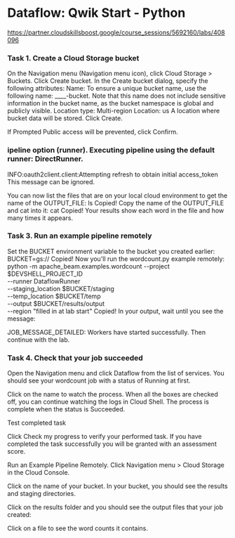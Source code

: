 # Dataflow: Qwik Start - Python

https://partner.cloudskillsboost.google/course_sessions/5692160/labs/408096

### Task 1. Create a Cloud Storage bucket
On the Navigation menu (Navigation menu icon), click Cloud Storage > Buckets.
Click Create bucket.
In the Create bucket dialog, specify the following attributes:
Name: To ensure a unique bucket name, use the following name: ____-bucket. Note that this name does not include sensitive information in the bucket name, as the bucket namespace is global and publicly visible.
Location type: Multi-region
Location: us
A location where bucket data will be stored.
Click Create.

If Prompted Public access will be prevented, click Confirm.

### ipeline option (runner). Executing pipeline using the default runner: DirectRunner.
INFO:oauth2client.client:Attempting refresh to obtain initial access_token
This message can be ignored.

You can now list the files that are on your local cloud environment to get the name of the OUTPUT_FILE:
ls
Copied!
Copy the name of the OUTPUT_FILE and cat into it:
cat <file name>
Copied!
Your results show each word in the file and how many times it appears.


### Task 3. Run an example pipeline remotely
Set the BUCKET environment variable to the bucket you created earlier:
BUCKET=gs://<bucket name provided earlier>
Copied!
Now you'll run the wordcount.py example remotely:
python -m apache_beam.examples.wordcount --project $DEVSHELL_PROJECT_ID \
  --runner DataflowRunner \
  --staging_location $BUCKET/staging \
  --temp_location $BUCKET/temp \
  --output $BUCKET/results/output \
  --region "filled in at lab start"
Copied!
In your output, wait until you see the message:

JOB_MESSAGE_DETAILED: Workers have started successfully.
Then continue with the lab.

### Task 4. Check that your job succeeded
Open the Navigation menu and click Dataflow from the list of services.
You should see your wordcount job with a status of Running at first.

Click on the name to watch the process. When all the boxes are checked off, you can continue watching the logs in Cloud Shell.
The process is complete when the status is Succeeded.

Test completed task

Click Check my progress to verify your performed task. If you have completed the task successfully you will be granted with an assessment score.

Run an Example Pipeline Remotely.
Click Navigation menu > Cloud Storage in the Cloud Console.

Click on the name of your bucket. In your bucket, you should see the results and staging directories.

Click on the results folder and you should see the output files that your job created:

Click on a file to see the word counts it contains.

